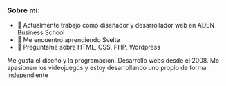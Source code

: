 ### Sobre mí:

- 🔭 Actualmente trabajo como diseñador y desarrollador web en ADEN Business School
- 🌱 Me encuentro aprendiendo Svelte
- 💬 Preguntame sobre HTML, CSS, PHP, Wordpress

Me gusta el diseño y la programación. Desarrollo webs desde el 2008. Me apasionan los videojuegos y estoy desarrollando uno propio de forma independiente



